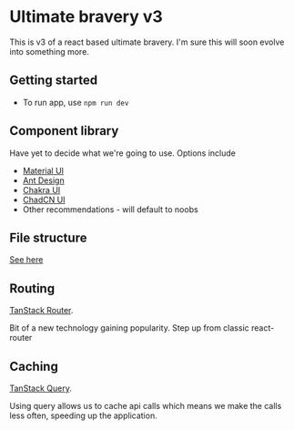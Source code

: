 # Ultimate bravery v3

This is v3 of a react based ultimate bravery. I'm sure this will soon evolve into something more.

## Getting started

- To run app, use `npm run dev`

## Component library

Have yet to decide what we're going to use. Options include

- [Material UI](https://mui.com/material-ui/getting-started/)
- [Ant Design](https://ant.design/)
- [Chakra UI](https://v2.chakra-ui.com/getting-started/comparison)
- [ChadCN UI](https://ui.shadcn.com/)
- Other recommendations - will default to noobs

## File structure

[See here](https://github.com/alan2207/bulletproof-react/blob/master/docs/project-structure.md)

## Routing

[TanStack Router](https://tanstack.com/router/latest/docs/framework/react/overview).

Bit of a new technology gaining popularity. Step up from classic react-router

## Caching

[TanStack Query](https://tanstack.com/query/latest/docs/framework/react/overview).

Using query allows us to cache api calls which means we make the calls less often, speeding up the application.
